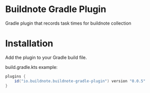 
# Buildnote Gradle Plugin

Gradle plugin that records task times for buildnote collection

# Installation

Add the plugin to your Gradle build file.

build.gradle.kts example:

```gradle
plugins {    
    id("io.buildnote.buildnote-gradle-plugin") version "0.0.5"
}
```

